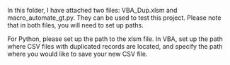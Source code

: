 In this folder, I have attached two files: VBA_Dup.xlsm and macro_automate_gt.py. They can be used to test this project. Please note that in both files, you will need to set up paths.

For Python, please set up the path to the xlsm file.
In VBA, set up the path where CSV files with duplicated records are located, and specify the path where you would like to save your new CSV file.
